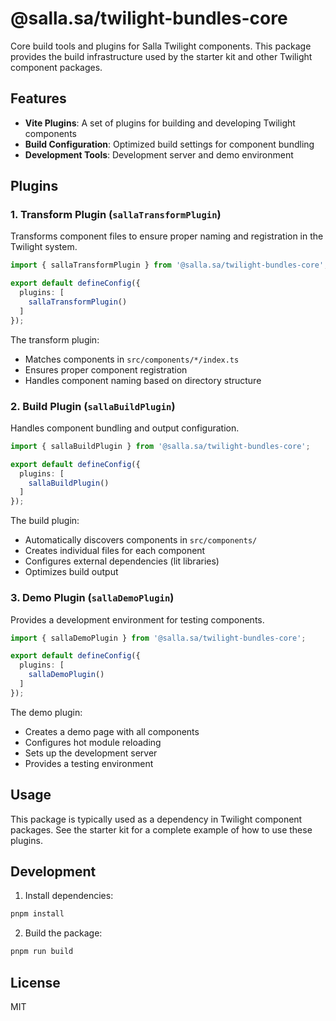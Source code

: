 # @salla.sa/twilight-bundles-core

Core build tools and plugins for Salla Twilight components. This package provides the build infrastructure used by the starter kit and other Twilight component packages.

## Features

- **Vite Plugins**: A set of plugins for building and developing Twilight components
- **Build Configuration**: Optimized build settings for component bundling
- **Development Tools**: Development server and demo environment

## Plugins

### 1. Transform Plugin (`sallaTransformPlugin`)

Transforms component files to ensure proper naming and registration in the Twilight system.

```typescript
import { sallaTransformPlugin } from '@salla.sa/twilight-bundles-core';

export default defineConfig({
  plugins: [
    sallaTransformPlugin()
  ]
});
```

The transform plugin:
- Matches components in `src/components/*/index.ts`
- Ensures proper component registration
- Handles component naming based on directory structure

### 2. Build Plugin (`sallaBuildPlugin`)

Handles component bundling and output configuration.

```typescript
import { sallaBuildPlugin } from '@salla.sa/twilight-bundles-core';

export default defineConfig({
  plugins: [
    sallaBuildPlugin()
  ]
});
```

The build plugin:
- Automatically discovers components in `src/components/`
- Creates individual files for each component
- Configures external dependencies (lit libraries)
- Optimizes build output

### 3. Demo Plugin (`sallaDemoPlugin`)

Provides a development environment for testing components.

```typescript
import { sallaDemoPlugin } from '@salla.sa/twilight-bundles-core';

export default defineConfig({
  plugins: [
    sallaDemoPlugin()
  ]
});
```

The demo plugin:
- Creates a demo page with all components
- Configures hot module reloading
- Sets up the development server
- Provides a testing environment

## Usage

This package is typically used as a dependency in Twilight component packages. See the starter kit for a complete example of how to use these plugins.

## Development

1. Install dependencies:
```bash
pnpm install
```

2. Build the package:
```bash
pnpm run build
```

## License

MIT
